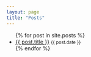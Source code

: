 ```yaml
---
layout: page
title: "Posts"
---
```


<ul>
  {% for post in site.posts %}
    <li>
      <a href="{{ post.url }}">{{ post.title }}</a>
      <small>{{ post.date }}</small>
    </li>
  {% endfor %}
</ul>